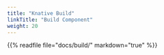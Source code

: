 ```yaml
---
title: "Knative Build"
linkTitle: "Build Component"
weight: 20
---
```


{{% readfile file="docs/build/" markdown="true" %}}
